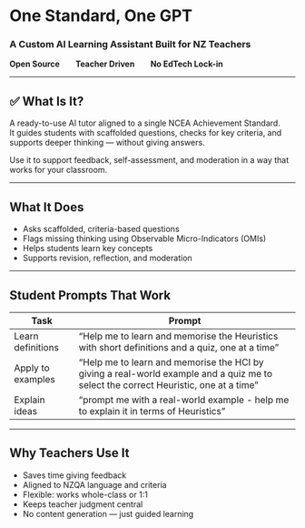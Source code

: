 # One Standard, One GPT  
### A Custom AI Learning Assistant Built for NZ Teachers

**Open Source  Teacher Driven  No EdTech Lock-in**

---

## ✅ What Is It?

A ready-to-use AI tutor aligned to a single NCEA Achievement Standard.  
It guides students with scaffolded questions, checks for key criteria, and supports deeper thinking — without giving answers.

Use it to support feedback, self-assessment, and moderation in a way that works for your classroom.

---

## What It Does

- Asks scaffolded, criteria-based questions  
- Flags missing thinking using Observable Micro-Indicators (OMIs)  
- Helps students learn key concepts  
- Supports revision, reflection, and moderation

---

## Student Prompts That Work

| Task                 | Prompt                                                             |
|----------------------|--------------------------------------------------------------------|
| Learn definitions     | “Help me to learn and memorise the Heuristics with short definitions and a quiz, one at a time”         |
| Apply to examples     | “Help me to learn and memorise the HCI by giving a real-world example and a quiz me to select the correct Heuristic, one at a time”           |
| Explain ideas         | “prompt me with a real-world example - help me to explain it in terms of Heuristics”                |

---

## Why Teachers Use It

- Saves time giving feedback  
- Aligned to NZQA language and criteria  
- Flexible: works whole-class or 1:1  
- Keeps teacher judgment central  
- No content generation — just guided learning
